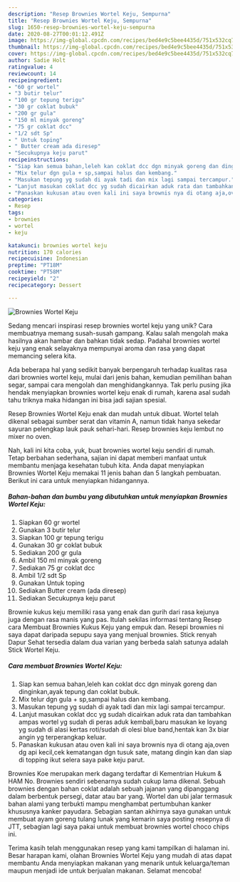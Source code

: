 ```yaml
---
description: "Resep Brownies Wortel Keju, Sempurna"
title: "Resep Brownies Wortel Keju, Sempurna"
slug: 1650-resep-brownies-wortel-keju-sempurna
date: 2020-08-27T00:01:12.491Z
image: https://img-global.cpcdn.com/recipes/bed4e9c5bee4435d/751x532cq70/brownies-wortel-keju-foto-resep-utama.jpg
thumbnail: https://img-global.cpcdn.com/recipes/bed4e9c5bee4435d/751x532cq70/brownies-wortel-keju-foto-resep-utama.jpg
cover: https://img-global.cpcdn.com/recipes/bed4e9c5bee4435d/751x532cq70/brownies-wortel-keju-foto-resep-utama.jpg
author: Sadie Holt
ratingvalue: 4
reviewcount: 14
recipeingredient:
- "60 gr wortel"
- "3 butir telur"
- "100 gr tepung terigu"
- "30 gr coklat bubuk"
- "200 gr gula"
- "150 ml minyak goreng"
- "75 gr coklat dcc"
- "1/2 sdt Sp"
- " Untuk toping"
- " Butter cream ada diresep"
- "Secukupnya keju parut"
recipeinstructions:
- "Siap kan semua bahan,leleh kan coklat dcc dgn minyak goreng dan dinginkan,ayak tepung dan coklat bubuk."
- "Mix telur dgn gula + sp,sampai halus dan kembang."
- "Masukan tepung yg sudah di ayak tadi dan mix lagi sampai tercampur."
- "Lanjut masukan coklat dcc yg sudah dicairkan aduk rata dan tambahkan ampas wortel yg sudah di peras aduk kembali,baru masukan ke loyang yg sudah di alasi kertas roti/sudah di olesi blue band,hentak kan 3x biar angin yg terperangkap keluar."
- "Panaskan kukusan atau oven kali ini saya brownis nya di otang aja,oven dg api kecil,cek kematangan dgn tusuk sate, matang dingin kan dan siap di topping ikut selera saya pake keju parut."
categories:
- Resep
tags:
- brownies
- wortel
- keju

katakunci: brownies wortel keju 
nutrition: 170 calories
recipecuisine: Indonesian
preptime: "PT18M"
cooktime: "PT58M"
recipeyield: "2"
recipecategory: Dessert

---
```



![Brownies Wortel Keju](https://img-global.cpcdn.com/recipes/bed4e9c5bee4435d/751x532cq70/brownies-wortel-keju-foto-resep-utama.jpg)

Sedang mencari inspirasi resep brownies wortel keju yang unik? Cara membuatnya memang susah-susah gampang. Kalau salah mengolah maka hasilnya akan hambar dan bahkan tidak sedap. Padahal brownies wortel keju yang enak selayaknya mempunyai aroma dan rasa yang dapat memancing selera kita.

Ada beberapa hal yang sedikit banyak berpengaruh terhadap kualitas rasa dari brownies wortel keju, mulai dari jenis bahan, kemudian pemilihan bahan segar, sampai cara mengolah dan menghidangkannya. Tak perlu pusing jika hendak menyiapkan brownies wortel keju enak di rumah, karena asal sudah tahu triknya maka hidangan ini bisa jadi sajian spesial.

Resep Brownies Wortel Keju enak dan mudah untuk dibuat. Wortel telah dikenal sebagai sumber serat dan vitamin A, namun tidak hanya sekedar sayuran pelengkap lauk pauk sehari-hari. Resep brownies keju lembut no mixer no oven.


Nah, kali ini kita coba, yuk, buat brownies wortel keju sendiri di rumah. Tetap berbahan sederhana, sajian ini dapat memberi manfaat untuk membantu menjaga kesehatan tubuh kita. Anda dapat menyiapkan Brownies Wortel Keju memakai 11 jenis bahan dan 5 langkah pembuatan. Berikut ini cara untuk menyiapkan hidangannya.

<!--inarticleads1-->

##### Bahan-bahan dan bumbu yang dibutuhkan untuk menyiapkan Brownies Wortel Keju:

1. Siapkan 60 gr wortel
1. Gunakan 3 butir telur
1. Siapkan 100 gr tepung terigu
1. Gunakan 30 gr coklat bubuk
1. Sediakan 200 gr gula
1. Ambil 150 ml minyak goreng
1. Sediakan 75 gr coklat dcc
1. Ambil 1/2 sdt Sp
1. Gunakan  Untuk toping
1. Sediakan  Butter cream (ada diresep)
1. Sediakan Secukupnya keju parut


Brownie kukus keju memiliki rasa yang enak dan gurih dari rasa kejunya juga dengan rasa manis yang pas. Itulah sekilas informasi tentang Resep cara Membuat Brownies Kukus Keju yang empuk dan. Resepi brownies ni saya dapat daripada sepupu saya yang menjual brownies. Stick renyah Dapur Sehat tersedia dalam dua varian yang berbeda salah satunya adalah Stick Wortel Keju. 

<!--inarticleads2-->

##### Cara membuat Brownies Wortel Keju:

1. Siap kan semua bahan,leleh kan coklat dcc dgn minyak goreng dan dinginkan,ayak tepung dan coklat bubuk.
1. Mix telur dgn gula + sp,sampai halus dan kembang.
1. Masukan tepung yg sudah di ayak tadi dan mix lagi sampai tercampur.
1. Lanjut masukan coklat dcc yg sudah dicairkan aduk rata dan tambahkan ampas wortel yg sudah di peras aduk kembali,baru masukan ke loyang yg sudah di alasi kertas roti/sudah di olesi blue band,hentak kan 3x biar angin yg terperangkap keluar.
1. Panaskan kukusan atau oven kali ini saya brownis nya di otang aja,oven dg api kecil,cek kematangan dgn tusuk sate, matang dingin kan dan siap di topping ikut selera saya pake keju parut.


Brownies Koe merupakan merk dagang terdaftar di Kementrian Hukum &amp; HAM No. Brownies sendiri sebenarnya sudah cukup lama dikenal. Sebuah brownies dengan bahan coklat adalah sebuah jajanan yang dipanggang dalam berbentuk persegi, datar atau bar yang. Wortel dan ubi jalar termasuk bahan alami yang terbukti mampu menghambat pertumbuhan kanker khususnya kanker payudara. Sebagian santan akhirnya saya gunakan untuk membuat ayam goreng tulang lunak yang kemarin saya posting resepnya di JTT, sebagian lagi saya pakai untuk membuat brownies wortel choco chips ini. 

Terima kasih telah menggunakan resep yang kami tampilkan di halaman ini. Besar harapan kami, olahan Brownies Wortel Keju yang mudah di atas dapat membantu Anda menyiapkan makanan yang menarik untuk keluarga/teman maupun menjadi ide untuk berjualan makanan. Selamat mencoba!
